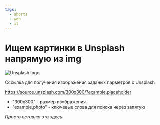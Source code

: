 ```yaml
---
tags:
  - shorts
  - web
  - it
---
```

# Ищем картинки в Unsplash напрямую из img

![Unsplash logo](https://upload.wikimedia.org/wikipedia/commons/thumb/4/4a/Unsplash_wordmark_logo.svg/220px-Unsplash_wordmark_logo.svg.png)

Cссылка для получения изображения заданых парметров с  Unsplash

https://source.unsplash.com/300x300/?example,placeholder
- "300x300" - размер изображения
- "example,photo" - ключевые слова для поиска через запятую

*Просто оставлю это здесь*